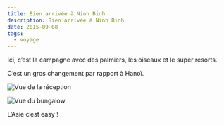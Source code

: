```yaml
---
title: Bien arrivée à Ninh Binh
description: Bien arrivée à Ninh Binh
date: 2015-09-08
tags:
  - voyage
---
```


Ici, c’est la campagne avec des palmiers, les oiseaux et le super resorts.

C’est un gros changement par rapport à Hanoï.

![Vue de la réception](/img/jpg/tmp_14478-img_20150908_1257161815445856.jpg "Vue de la réception")

![Vue du bungalow](/img/jpg/tmp_14478-img_20150908_1336341930982451.jpg "Vue du bungalow")

L’Asie c’est easy !